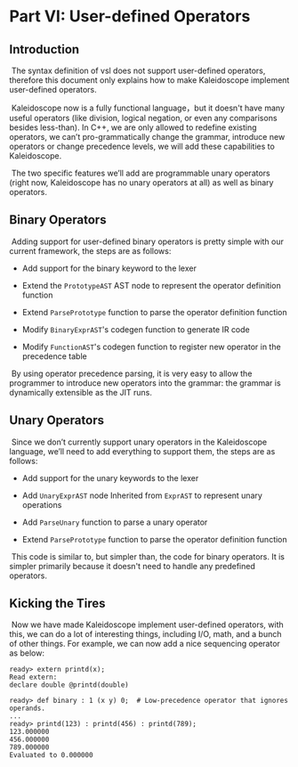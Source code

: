 # Part VI: User-defined Operators

## Introduction

​    The syntax definition of vsl does not support user-defined operators, therefore this document only explains how to make Kaleidoscope implement user-defined operators.

​    Kaleidoscope now is a fully functional language，but it doesn't have many useful operators (like division, logical negation, or even any comparisons besides less-than).  In C++, we are only allowed to redefine existing operators, we can’t pro-grammatically change the grammar, introduce new operators or change precedence levels, we will add these capabilities to Kaleidoscope.

​    The two specific features we’ll add are programmable unary operators (right now, Kaleidoscope has no unary operators at all) as well as binary operators. 

## Binary Operators

​    Adding support for user-defined binary operators is pretty simple with our current framework,  the steps are as follows:

- Add support for the binary keyword to the lexer

- Extend the `PrototypeAST` AST node to represent the operator definition function 

- Extend `ParsePrototype` function to parse the operator definition function

- Modify `BinaryExprAST`'s codegen function to generate IR code

- Modify `FunctionAST`'s codegen function to register new operator in the precedence table

​     By using operator precedence parsing, it is very easy to allow the programmer to introduce new operators into the grammar: the grammar is dynamically extensible as the JIT runs.

## Unary Operators

​    Since we don’t currently support unary operators in the Kaleidoscope language, we’ll need to add everything to support them, the steps are as follows:

- Add support for the unary keywords to the lexer

- Add `UnaryExprAST` node Inherited from `ExprAST` to represent unary operations

- Add `ParseUnary` function to parse a unary operator

- Extend `ParsePrototype` function to parse the operator definition function

​    This code is similar to, but simpler than, the code for binary operators. It is simpler primarily because it doesn't need to handle any predefined operators.

## Kicking the Tires

​    Now we have made Kaleidoscope implement user-defined operators, with this, we can do a lot of interesting things, including I/O, math, and a bunch of other things. For example, we can now add a nice sequencing operator as below:

```
ready> extern printd(x);
Read extern:
declare double @printd(double)

ready> def binary : 1 (x y) 0;  # Low-precedence operator that ignores operands.
...
ready> printd(123) : printd(456) : printd(789);
123.000000
456.000000
789.000000
Evaluated to 0.000000
```